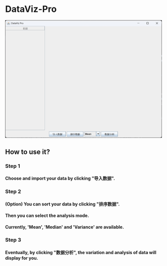 # DataViz-Pro
![img.png](img.png)
## How to use it?
### Step 1
#### Choose and import your data by clicking "导入数据".
### Step 2
#### (Option) You can sort your data by clicking "排序数据".
#### Then you can select the analysis mode. 
#### Currently, 'Mean', 'Median' and 'Variance' are available.
### Step 3
#### Eventually, by clicking "数据分析", the variation and analysis of data will display for you.


